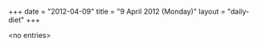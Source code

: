 +++
date = "2012-04-09"
title = "9 April 2012 (Monday)"
layout = "daily-diet"
+++


\<no entries\>

